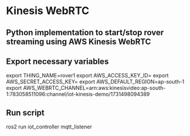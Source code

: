 # Kinesis WebRTC
## Python implementation to start/stop rover streaming using AWS Kinesis WebRTC

## Export necessary variables

export THING_NAME=rover1
export AWS_ACCESS_KEY_ID=
export AWS_SECRET_ACCESS_KEY=
export AWS_DEFAULT_REGION=ap-south-1
export AWS_WEBRTC_CHANNEL=arn:aws:kinesisvideo:ap-south-1:783058511096:channel/iot-kinesis-demo/1731498094389


## Run script 

ros2 run iot_controller mqtt_listener               

